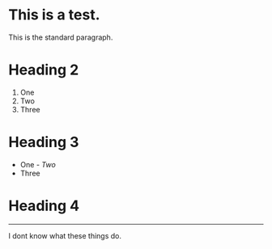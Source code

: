 # This is a test. 

This is the standard paragraph. 

# Heading 2

1. One
2. Two
3. Three

# Heading 3

- One
*- Two*
- Three

# Heading 4

---
I dont know what these things do. 
